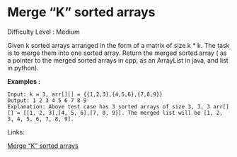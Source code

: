 # Merge “K” sorted arrays

Difficulty Level : Medium

Given k sorted arrays arranged in the form of a matrix of size k * k. The task is to merge them into one sorted array. Return the merged sorted array ( as a pointer to the merged sorted arrays in cpp, as an ArrayList in java, and list in python).

**Examples :**

```
Input: k = 3, arr[][] = {{1,2,3},{4,5,6},{7,8,9}}
Output: 1 2 3 4 5 6 7 8 9
Explanation: Above test case has 3 sorted arrays of size 3, 3, 3 arr[][] = [[1, 2, 3],[4, 5, 6],[7, 8, 9]]. The merged list will be [1, 2, 3, 4, 5, 6, 7, 8, 9].
```

Links:

[Merge “K” sorted arrays](https://www.geeksforgeeks.org/problems/merge-k-sorted-arrays/1)